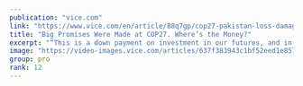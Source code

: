 ```yaml
---
publication: "vice.com"
link: "https://www.vice.com/en/article/88q7gp/cop27-pakistan-loss-damages-climate-finance"
title: "Big Promises Were Made at COP27. Where’s the Money?"
excerpt: "“This is a down payment on investment in our futures, and in climate justice,” Sherry Rehman, Pakistan’s climate change minister said."
image: "https://video-images.vice.com/articles/637f383943c1bf52eed1e857/lede/1669281993243-gettyimages-1440934843.jpeg?image-resize-opts=Y3JvcD0xeHc6MC44NDIyeGg7MHh3LDAuMTU1eGgmcmVzaXplPTEyMDA6KiZyZXNpemU9MTIwMDoq"
group: pro
rank: 12
---
```

